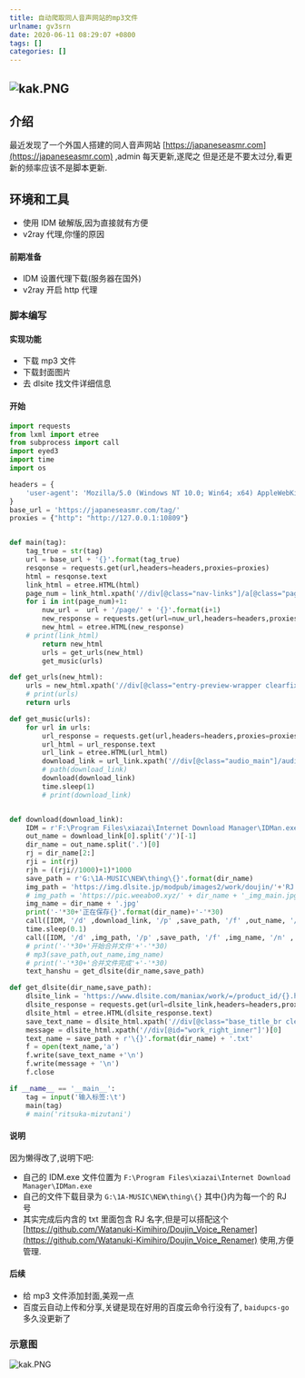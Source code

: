 ```yaml
---
title: 自动爬取同人音声网站的mp3文件
urlname: gv3srn
date: 2020-06-11 08:29:07 +0800
tags: []
categories: []
---
```


## ![kak.PNG](https://cdn.nlark.com/yuque/0/2020/png/1550831/1591836230716-307fd330-c1d8-48cf-909d-61018a2a861c.png#align=left&display=inline&height=534&margin=%5Bobject%20Object%5D&name=kak.PNG&originHeight=534&originWidth=1755&size=139186&status=done&style=none&width=1755)

## 介绍

最近发现了一个外国人搭建的同人音声网站 [https://japaneseasmr.com](https://japaneseasmr.com) ,admin 每天更新,遂爬之
但是还是不要太过分,看更新的频率应该不是脚本更新.

## 环境和工具

- 使用 IDM 破解版,因为直接就有方便
- v2ray 代理,你懂的原因

#### 前期准备

- IDM 设置代理下载(服务器在国外)
- v2ray 开启 http 代理

### 脚本编写

#### 实现功能

- 下载 mp3 文件
- 下载封面图片
- 去 dlsite 找文件详细信息

#### 开始

```python
import requests
from lxml import etree
from subprocess import call
import eyed3
import time
import os

headers = {
    'user-agent': 'Mozilla/5.0 (Windows NT 10.0; Win64; x64) AppleWebKit/537.36 (KHTML, like Gecko) Chrome/74.0.3729.169 Safari/537.36'
}
base_url = 'https://japaneseasmr.com/tag/'
proxies = {"http": "http://127.0.0.1:10809"}


def main(tag):
    tag_true = str(tag)
    url = base_url + '{}'.format(tag_true)
    resqonse = requests.get(url,headers=headers,proxies=proxies)
    html = resqonse.text
    link_html = etree.HTML(html)
    page_num = link_html.xpath('//div[@class="nav-links"]/a[@class="page-numbers"]')[1]
    for i in int(page_num)+1:
        nuw_url =  url + '/page/' + '{}'.format(i+1)
        new_response = requests.get(url=nuw_url,headers=headers,proxies=proxies)
        new_html = etree.HTML(new_response)
    # print(link_html)
        return new_html
        urls = get_urls(new_html)
        get_music(urls)

def get_urls(new_html):
    urls = new_html.xpath('//div[@class="entry-preview-wrapper clearfix"]/h2/a/@href')
    # print(urls)
    return urls

def get_music(urls):
    for url in urls:
        url_response = requests.get(url,headers=headers,proxies=proxies)
        url_html = url_response.text
        url_link = etree.HTML(url_html)
        download_link = url_link.xpath('//div[@class="audio_main"]/audio/source[@id="backup_a"]/@src')
        # path(download_link)
        download(download_link)
        time.sleep(1)
        # print(download_link)


def download(download_link):
    IDM = r'F:\Program Files\xiazai\Internet Download Manager\IDMan.exe'
    out_name = download_link[0].split('/')[-1]
    dir_name = out_name.split('.')[0]
    rj = dir_name[2:]
    rji = int(rj)
    rjh = ((rji//1000)+1)*1000
    save_path = r'G:\1A-MUSIC\NEW\thing\{}'.format(dir_name)
    img_path = 'https://img.dlsite.jp/modpub/images2/work/doujin/'+'RJ'+'{}'.format(rjh) +'/'+ dir_name + '_img_main.jpg'
    # img_path = 'https://pic.weeabo0.xyz/' + dir_name + '_img_main.jpg'
    img_name = dir_name + '.jpg'
    print('-'*30+'正在保存{}'.format(dir_name)+'-'*30)
    call([IDM, '/d' ,download_link, '/p' ,save_path, '/f' ,out_name, '/n' , '/a'])
    time.sleep(0.1)
    call([IDM, '/d' ,img_path, '/p' ,save_path, '/f' ,img_name, '/n' , '/a'])
    # print('-'*30+'开始合并文件'+'-'*30)
    # mp3(save_path,out_name,img_name)
    # print('-'*30+'合并文件完成'+'-'*30)
    text_hanshu = get_dlsite(dir_name,save_path)

def get_dlsite(dir_name,save_path):
    dlsite_link = 'https://www.dlsite.com/maniax/work/=/product_id/{}.html'.format(dir_name)
    dlsite_response = requests.get(url=dlsite_link,headers=headers,proxies=proxies)
    dlsite_html = etree.HTML(dlsite_response.text)
    save_text_name = dlsite_html.xpath('//div[@class="base_title_br clearfix"]/h1/a/text()')[0]
    message = dlsite_html.xpath('//div[@id="work_right_inner"]')[0]
    text_name = save_path + r'\{}'.format(dir_name) + '.txt'
    f = open(text_name,'a')
    f.write(save_text_name +'\n')
    f.write(message + '\n')
    f.close

if __name__ == '__main__':
    tag = input('输入标签:\t')
    main(tag)
    # main('ritsuka-mizutani')
```

#### 说明

因为懒得改了,说明下吧:

- 自己的 IDM.exe 文件位置为 `F:\Program Files\xiazai\Internet Download Manager\IDMan.exe`
- 自己的文件下载目录为 `G:\1A-MUSIC\NEW\thing\{}` 其中{}内为每一个的 RJ 号
- 其实完成后内含的 txt 里面包含 RJ 名字,但是可以搭配这个 [https://github.com/Watanuki-Kimihiro/Doujin_Voice_Renamer](https://github.com/Watanuki-Kimihiro/Doujin_Voice_Renamer) 使用,方便管理.

#### 后续

- 给 mp3 文件添加封面,美观一点
- 百度云自动上传和分享,关键是现在好用的百度云命令行没有了, `baidupcs-go`  多久没更新了

### 示意图

![kak.PNG](https://cdn.nlark.com/yuque/0/2020/png/1550831/1591836213131-eb1073be-6b9a-419b-9273-4b6940768ca4.png#align=left&display=inline&height=534&margin=%5Bobject%20Object%5D&name=kak.PNG&originHeight=534&originWidth=1755&size=139186&status=done&style=none&width=1755)
